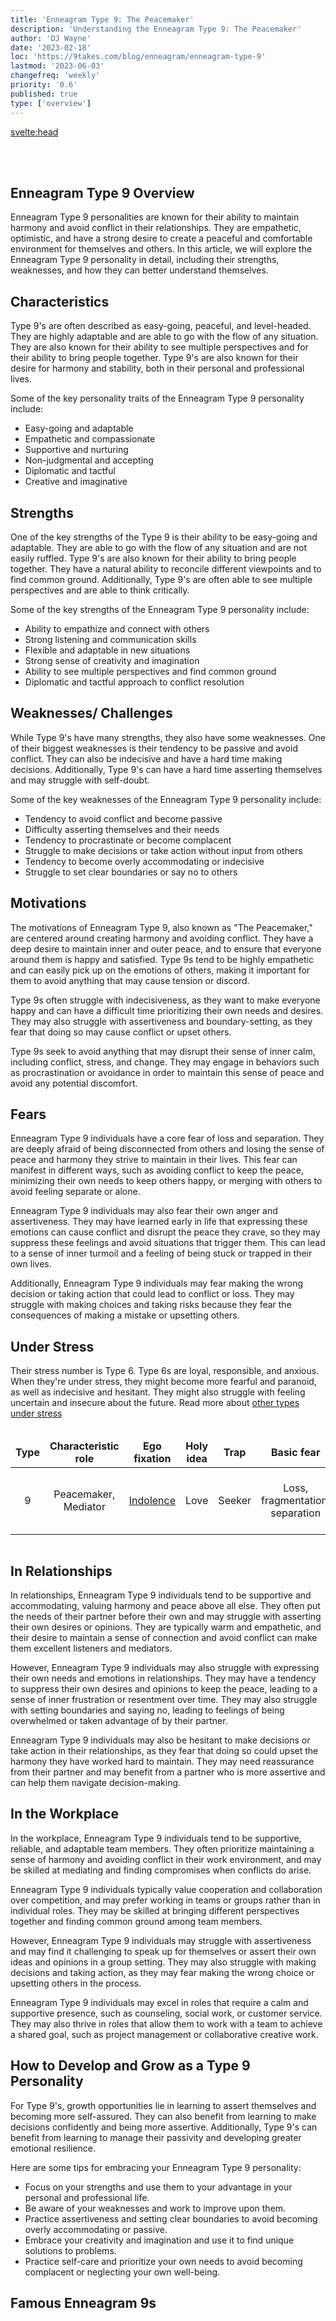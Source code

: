 ```yaml
---
title: 'Enneagram Type 9: The Peacemaker'
description: 'Understanding the Enneagram Type 9: The Peacemaker'
author: 'DJ Wayne'
date: '2023-02-18'
loc: 'https://9takes.com/blog/enneagram/enneagram-type-9'
lastmod: '2023-06-03'
changefreq: 'weekly'
priority: '0.6'
published: true
type: ['overview']
---
```


<svelte:head>

<!-- <meta property="og:image" content="" /> -->
  <link rel="canonical" href="https://9takes.com/blog/enneagram/enneagram-type-9">
</svelte:head>

<script>
	import  Carousel  from "../../lib/components/molecules/Carousel.svelte";
    import FamousTypes from "../../lib/components/molecules/FamousTypes.svelte";
</script>

<Carousel type={9} />

<br>
<br>

## Enneagram Type 9 Overview

Enneagram Type 9 personalities are known for their ability to maintain harmony and avoid conflict in their relationships. They are empathetic, optimistic, and have a strong desire to create a peaceful and comfortable environment for themselves and others. In this article, we will explore the Enneagram Type 9 personality in detail, including their strengths, weaknesses, and how they can better understand themselves.

## Characteristics

Type 9's are often described as easy-going, peaceful, and level-headed. They are highly adaptable and are able to go with the flow of any situation. They are also known for their ability to see multiple perspectives and for their ability to bring people together. Type 9's are also known for their desire for harmony and stability, both in their personal and professional lives.

Some of the key personality traits of the Enneagram Type 9 personality include:

- Easy-going and adaptable
- Empathetic and compassionate
- Supportive and nurturing
- Non-judgmental and accepting
- Diplomatic and tactful
- Creative and imaginative

## Strengths

One of the key strengths of the Type 9 is their ability to be easy-going and adaptable. They are able to go with the flow of any situation and are not easily ruffled. Type 9's are also known for their ability to bring people together. They have a natural ability to reconcile different viewpoints and to find common ground. Additionally, Type 9's are often able to see multiple perspectives and are able to think critically.

Some of the key strengths of the Enneagram Type 9 personality include:

- Ability to empathize and connect with others
- Strong listening and communication skills
- Flexible and adaptable in new situations
- Strong sense of creativity and imagination
- Ability to see multiple perspectives and find common ground
- Diplomatic and tactful approach to conflict resolution

## Weaknesses/ Challenges

While Type 9's have many strengths, they also have some weaknesses. One of their biggest weaknesses is their tendency to be passive and avoid conflict. They can also be indecisive and have a hard time making decisions. Additionally, Type 9's can have a hard time asserting themselves and may struggle with self-doubt.

Some of the key weaknesses of the Enneagram Type 9 personality include:

- Tendency to avoid conflict and become passive
- Difficulty asserting themselves and their needs
- Tendency to procrastinate or become complacent
- Struggle to make decisions or take action without input from others
- Tendency to become overly accommodating or indecisive
- Struggle to set clear boundaries or say no to others

## Motivations

The motivations of Enneagram Type 9, also known as "The Peacemaker," are centered around creating harmony and avoiding conflict. They have a deep desire to maintain inner and outer peace, and to ensure that everyone around them is happy and satisfied. Type 9s tend to be highly empathetic and can easily pick up on the emotions of others, making it important for them to avoid anything that may cause tension or discord.

Type 9s often struggle with indecisiveness, as they want to make everyone happy and can have a difficult time prioritizing their own needs and desires. They may also struggle with assertiveness and boundary-setting, as they fear that doing so may cause conflict or upset others.

Type 9s seek to avoid anything that may disrupt their sense of inner calm, including conflict, stress, and change. They may engage in behaviors such as procrastination or avoidance in order to maintain this sense of peace and avoid any potential discomfort.

## Fears

Enneagram Type 9 individuals have a core fear of loss and separation. They are deeply afraid of being disconnected from others and losing the sense of peace and harmony they strive to maintain in their lives. This fear can manifest in different ways, such as avoiding conflict to keep the peace, minimizing their own needs to keep others happy, or merging with others to avoid feeling separate or alone.

Enneagram Type 9 individuals may also fear their own anger and assertiveness. They may have learned early in life that expressing these emotions can cause conflict and disrupt the peace they crave, so they may suppress these feelings and avoid situations that trigger them. This can lead to a sense of inner turmoil and a feeling of being stuck or trapped in their own lives.

Additionally, Enneagram Type 9 individuals may fear making the wrong decision or taking action that could lead to conflict or loss. They may struggle with making choices and taking risks because they fear the consequences of making a mistake or upsetting others.

## Under Stress

Their stress number is Type 6. Type 6s are loyal, responsible, and anxious. When they're under stress, they might become more fearful and paranoid, as well as indecisive and hesitant. They might also struggle with feeling uncertain and insecure about the future. Read more about <a href="/blog/enneagram/enneagram-stress-number">other types under stress </a>

<div class="scroll-table">

| Type | Characteristic role  | Ego fixation                                        | Holy idea | Trap   | Basic fear                      | Basic desire             | [Temptation](https://en.wikipedia.org/wiki/Temptation) | [Vice](https://en.wikipedia.org/wiki/Seven_deadly_sins)/Passion | [Virtue](https://en.wikipedia.org/wiki/Virtue)      | Stress/ Disintegration | Security/ Integration |
| ---- | -------------------- | --------------------------------------------------- | --------- | ------ | ------------------------------- | ------------------------ | ------------------------------------------------------ | --------------------------------------------------------------- | --------------------------------------------------- | ---------------------- | --------------------- |
| 9    | Peacemaker, Mediator | [Indolence](https://en.wikipedia.org/wiki/Laziness) | Love      | Seeker | Loss, fragmentation, separation | Wholeness, peace of mind | Avoiding conflicts, avoiding self-assertion            | [Sloth](<https://en.wikipedia.org/wiki/Sloth_(deadly_sin)>)     | [Action](https://en.wikipedia.org/wiki/Proactivity) | 6                      | 3                     |

</div>

## In Relationships

In relationships, Enneagram Type 9 individuals tend to be supportive and accommodating, valuing harmony and peace above all else. They often put the needs of their partner before their own and may struggle with asserting their own desires or opinions. They are typically warm and empathetic, and their desire to maintain a sense of connection and avoid conflict can make them excellent listeners and mediators.

However, Enneagram Type 9 individuals may also struggle with expressing their own needs and emotions in relationships. They may have a tendency to suppress their own desires and opinions to keep the peace, leading to a sense of inner frustration or resentment over time. They may also struggle with setting boundaries and saying no, leading to feelings of being overwhelmed or taken advantage of by their partner.

Enneagram Type 9 individuals may also be hesitant to make decisions or take action in their relationships, as they fear that doing so could upset the harmony they have worked hard to maintain. They may need reassurance from their partner and may benefit from a partner who is more assertive and can help them navigate decision-making.

## In the Workplace

In the workplace, Enneagram Type 9 individuals tend to be supportive, reliable, and adaptable team members. They often prioritize maintaining a sense of harmony and avoiding conflict in their work environment, and may be skilled at mediating and finding compromises when conflicts do arise.

Enneagram Type 9 individuals typically value cooperation and collaboration over competition, and may prefer working in teams or groups rather than in individual roles. They may be skilled at bringing different perspectives together and finding common ground among team members.

However, Enneagram Type 9 individuals may struggle with assertiveness and may find it challenging to speak up for themselves or assert their own ideas and opinions in a group setting. They may also struggle with making decisions and taking action, as they may fear making the wrong choice or upsetting others in the process.

Enneagram Type 9 individuals may excel in roles that require a calm and supportive presence, such as counseling, social work, or customer service. They may also thrive in roles that allow them to work with a team to achieve a shared goal, such as project management or collaborative creative work.

## How to Develop and Grow as a Type 9 Personality

For Type 9's, growth opportunities lie in learning to assert themselves and becoming more self-assured. They can also benefit from learning to make decisions confidently and being more assertive. Additionally, Type 9's can benefit from learning to manage their passivity and developing greater emotional resilience.

Here are some tips for embracing your Enneagram Type 9 personality:

- Focus on your strengths and use them to your advantage in your personal and professional life.
- Be aware of your weaknesses and work to improve upon them.
- Practice assertiveness and setting clear boundaries to avoid becoming overly accommodating or passive.
- Embrace your creativity and imagination and use it to find unique solutions to problems.
- Practice self-care and prioritize your own needs to avoid becoming complacent or neglecting your own well-being.

## Famous Enneagram 9s

<FamousTypes type={9} />

<!-- ## Psychologist Studies Relevant to the Enneagram 9
- It is notoriously inadequate to take an adopted child into one's home and love him: categorized as fear of conflict as it pertains to the challenges of integrating a new family member into an existing dynamic. - Donald Winnicott -->

<div>
<script type="application/ld+json">
{
  "@context": "http://schema.org/",
  "@graph": [
    {
      "type": "Person",
      "characteristics": [
        "Easy-going and adaptable",
        "Empathetic and compassionate",
        "Supportive and nurturing",
        "Non-judgmental and accepting",
        "Diplomatic and tactful",
        "Creative and imaginative"
      ],
      "description": "Enneagram Type 9 personalities are known for their ability to maintain harmony and avoid conflict in their relationships. They are empathetic, optimistic, and have a strong desire to create a peaceful and comfortable environment for themselves and others.",
      "fears": [
        "Loss and separation",
        "Disconnection from others",
        "Loss of peace and harmony",
        "Expressing anger and assertiveness",
        "Making wrong decisions"
      ],
      "growthAndDevelopment": [
        "Learning to assert themselves",
        "Becoming more self-assured",
        "Making decisions confidently",
        "Managing passivity",
        "Developing emotional resilience"
      ],
      "howToDevelopAndGrow": [
        "Focus on strengths",
        "Improve weaknesses",
        "Practice assertiveness and setting clear boundaries",
        "Embrace creativity and imagination",
        "Practice self-care and prioritize own needs"
      ],
      "motivations": [
        "Creating harmony",
        "Avoiding conflict",
        "Maintaining inner and outer peace",
        "Ensuring everyone around them is happy and satisfied"
      ],
      "name": "Enneagram type 9",
      "relationshipTraits": [
        "Supportive and accommodating",
        "Valuing harmony and peace",
        "Warm and empathetic",
        "Excellent listeners and mediators",
        "Struggling with expressing own needs and emotions",
        "Hesitant to make decisions or take action"
      ],
      "strengths": [
        "Ability to empathize and connect with others",
        "Strong listening and communication skills",
        "Flexible and adaptable in new situations",
        "Strong sense of creativity and imagination",
        "Ability to see multiple perspectives and find common ground",
        "Diplomatic and tactful approach to conflict resolution"
      ],
      "weaknesses": [
        "Tendency to avoid conflict and become passive",
        "Difficulty asserting themselves and their needs",
        "Tendency to procrastinate or become complacent",
        "Struggle to make decisions or take action without input from others",
        "Tendency to become overly accommodating or indecisive",
        "Struggle to set clear boundaries or say no to others"
      ],
      "workplaceTraits": [
        "Supportive, reliable, and adaptable team members",
        "Prioritizing harmony and avoiding conflict",
        "Skilled at mediating and finding compromises",
        "Valuing cooperation and collaboration",
        "Struggling with assertiveness and decision-making",
        "Preferring working in teams or groups"
      ]
    },
    {
      "type": "BlogPosting",
      "articleBody": {
        "type": "ItemList",
        "itemListElement": [
          {
            "type": "Section",
            "name": "Characteristics",
            "position": 1
          },
          {
            "type": "Section",
            "name": "Strengths",
            "position": 2
          },
          {
            "type": "Section",
            "name": "Weaknesses/Challenges",
            "position": 3
          },
          {
            "type": "Section",
            "name": "Motivations",
            "position": 4
          },
          {
            "type": "Section",
            "name": "Fears",
            "position": 5
          },
          {
            "type": "Table",
            "name": "Enneagram Type 9 Attributes",
            "position": 6
          },
          {
            "type": "Section",
            "name": "In Relationships",
            "position": 7
          },
          {
            "type": "Section",
            "name": "In the Workplace",
            "position": 8
          },
          {
            "type": "Section",
            "name": "Growth and Development",
            "position": 9
          },
          {
            "type": "ItemList",
            "name": "How to Develop and Grow as a Type 9 Personality",
            "position": 10
          }
        ],
        "name": "Enneagram Type 9 Overview Sections"
      },
      "author": {
        "type": "Person",
        "name": "DJ Wayne"
      },
      "dateModified": "2023-06-03",
      "datePublished": "2023-2-18",
      "keywords": [
        "Enneagram Type 9",
        "The Peacemaker",
        "Harmony",
        "Avoiding conflict",
        "Empathy",
        "Strengths",
        "Weaknesses",
        "Motivations",
        "Fears",
        "Growth and Development",
        "Relationships",
        "Workplace Traits",
        "stress"
      ],
      "mainEntity": [
        {
          "type": "Question",
          "acceptedAnswer": {
            "type": "Answer",
            "text": "Easy-going and adaptable, empathetic and compassionate, supportive and nurturing, non-judgmental and accepting, diplomatic and tactful, creative and imaginative."
          },
          "name": "What are the characteristics of Enneagram Type 9?"
        },
        {
          "type": "Question",
          "acceptedAnswer": {
            "type": "Answer",
            "text": "Strengths: Ability to empathize and connect with others, strong listening and communication skills, flexible and adaptable in new situations, strong sense of creativity and imagination, ability to see multiple perspectives and find common ground, diplomatic and tactful approach to conflict resolution. Weaknesses: Tendency to avoid conflict and become passive, difficulty asserting themselves and their needs, tendency to procrastinate or become complacent, struggle to make decisions or take action without input from others, tendency to become overly accommodating or indecisive, struggle to set clear boundaries or say no to others."
          },
          "name": "What are the strengths and weaknesses of Enneagram Type 9?"
        },
        {
          "type": "Question",
          "acceptedAnswer": {
            "type": "Answer",
            "text": "Enneagram Type 9 individuals can grow and develop by focusing on their strengths and using them to their advantage, being aware of their weaknesses and working to improve upon them, practicing assertiveness and setting clear boundaries to avoid becoming overly accommodating or passive, embracing their creativity and imagination, and practicing self-care and prioritizing their own needs to avoid becoming complacent or neglecting their own well-being."
          },
          "name": "How can Enneagram Type 9 individuals grow and develop?"
        }
      ],
      "mainEntityOfPage": {
        "id": "https://9takes.com/blog/enneagram/enneagram-type-9",
        "type": "WebPage"
      },
      "publisher": {
        "type": "Organization",
        "logo": {
          "type": "ImageObject",
          "url": "https://9takes.com/brand/darkRubix.png"
        },
        "name": "9Takes"
      }
    }
  ]
}
</script>
</div>

<style>
.scroll-table {
    overflow-x: scroll;
}
tr {
    border: var(--classic-border);
    text-align: center;
}
td {
    border: var(--classic-border);
    text-align: center;
}
th {
    border: var(--classic-border);
    text-align: center;
}

</style>
